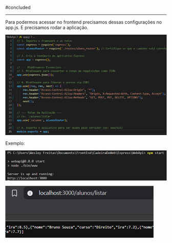 #concluded 

---

Para podermos acessar no frontend precisamos dessas configurações no app.js. E precisamos rodar a aplicação.

![](../../../attachments/Pasted%20image%2020250706093049.png)

Exemplo:

![](../../../attachments/Pasted%20image%2020250706093323.png)

![](../../../attachments/Pasted%20image%2020250706093249.png)

